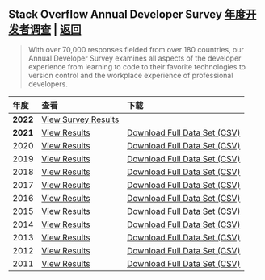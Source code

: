## Stack Overflow Annual Developer Survey [年度开发者调查](https://insights.stackoverflow.com/survey/)    |  [返回](README.md)

> With over 70,000 responses fielded from over 180 countries, our Annual Developer Survey examines all aspects of the developer experience from learning to code to their favorite technologies to version control and the workplace experience of professional developers.


|年度|查看|下载|
|:----|:----|:----|
|**2022**  |[View Survey Results](https://survey.stackoverflow.co/2022)| |
|**2021**  |[View Results](https://insights.stackoverflow.com/survey/2021)|[Download Full Data Set (CSV)](https://info.stackoverflowsolutions.com/rs/719-EMH-566/images/stack-overflow-developer-survey-2021.zip)
|2020  |[View Results](https://insights.stackoverflow.com/survey/2020)|[Download Full Data Set (CSV)](https://info.stackoverflowsolutions.com/rs/719-EMH-566/images/stack-overflow-developer-survey-2020.zip)
|2019  |[View Results](https://insights.stackoverflow.com/survey/2019)|[Download Full Data Set (CSV)](https://info.stackoverflowsolutions.com/rs/719-EMH-566/images/stack-overflow-developer-survey-2019.zip)
|2018  |[View Results](https://insights.stackoverflow.com/survey/2018)|[Download Full Data Set (CSV)](https://info.stackoverflowsolutions.com/rs/719-EMH-566/images/stack-overflow-developer-survey-2018.zip)
|2017 |[View Results](https://insights.stackoverflow.com/survey/2017)|[Download Full Data Set (CSV)](https://info.stackoverflowsolutions.com/rs/719-EMH-566/images/stack-overflow-developer-survey-2017.zip)
|2016  |[View Results](https://insights.stackoverflow.com/survey/2016)|[Download Full Data Set (CSV)](https://info.stackoverflowsolutions.com/rs/719-EMH-566/images/stack-overflow-developer-survey-2016.zip)
|2015  |[View Results](https://insights.stackoverflow.com/survey/2015)|[Download Full Data Set (CSV)](https://info.stackoverflowsolutions.com/rs/719-EMH-566/images/stack-overflow-developer-survey-2015.zip)
|2014  |[View Results](https://insights.stackoverflow.comhttps://stackoverflow.blog/2014/02/2013-stack-overflow-user-survey-results/)|[Download Full Data Set (CSV)](https://info.stackoverflowsolutions.com/rs/719-EMH-566/images/stack-overflow-developer-survey-2014.zip)
|2013  |[View Results](https://insights.stackoverflow.comhttps://stackoverflow.blog/2013/01/2012-stack-overflow-user-survey-results/)|[Download Full Data Set (CSV)](https://info.stackoverflowsolutions.com/rs/719-EMH-566/images/stack-overflow-developer-survey-2013.zip)
|2012  |[View Results](https://insights.stackoverflow.comhttps://stackoverflow.blog/2012/02/survey-results/)|[Download Full Data Set (CSV)](https://info.stackoverflowsolutions.com/rs/719-EMH-566/images/stack-overflow-developer-survey-2012.zip)
|2011  |[View Results](https://insights.stackoverflow.comhttps://stackoverflow.blog/2011/01/11/survey-says/)|[Download Full Data Set (CSV)](https://info.stackoverflowsolutions.com/rs/719-EMH-566/images/stack-overflow-developer-survey-2011.zip)
